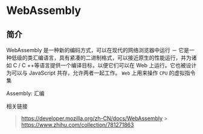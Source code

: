 # WebAssembly

## 简介

WebAssembly 是一种新的编码方式，可以在现代的网络浏览器中运行 － 它是一种低级的类汇编语言，具有紧凑的二进制格式，可以接近原生的性能运行，并为诸如 C / C ++等语言提供一个编译目标，以便它们可以在 Web 上运行。它也被设计为可以与 JavaScript 共存，允许两者一起工作。
`Web` 上用来操作 `CPU` 的虚拟指令集

Assembly: 汇编

相关链接

> https://developer.mozilla.org/zh-CN/docs/WebAssembly > https://www.zhihu.com/collection/781271863
